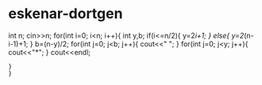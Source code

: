 # eskenar-dortgen
int n;
    cin>>n;
    for(int i=0; i<n; i++){
        int y,b;
        if(i<=n/2){
            y=2*i+1;
        }
        else{
            y=2*(n-i-1)+1;
        }
        b=(n-y)/2;
        for(int j=0; j<b; j++){
            cout<<" ";
        }
        for(int j=0; j<y; j++){
            cout<<"*";
        }
        cout<<endl;

    }
    }
